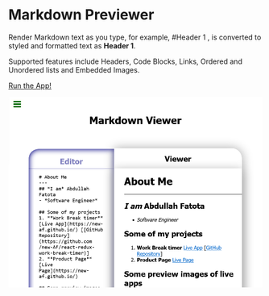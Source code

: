 # Markdown Previewer

Render Markdown text as you type, for example, #Header 1 , is converted to styled and formatted text as **Header 1**.

Supported features include Headers, Code Blocks, Links, Ordered and Unordered lists and Embedded Images.

[Run the App!](https://new-af.github.io/)

<img src="./public/preview.png" alt="preview image of live app"/>
